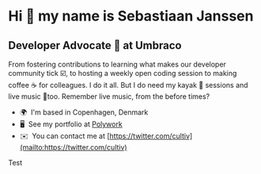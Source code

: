 Hi 👋 my name is Sebastiaan Janssen
====================================

Developer Advocate 🥑 at Umbraco
--------------------------------

From fostering contributions to learning what makes our developer community tick ☑️, to hosting a weekly open coding session to making coffee ☕ for colleagues. I do it all. But I do need my kayak 🛶 sessions and live music 🎸too. Remember live music, from the before times?

*   🌍  I'm based in Copenhagen, Denmark
*   🖥️  See my portfolio at [Polywork](http://www.polywork.com/cultiv)
*   ✉️  You can contact me at [https://twitter.com/cultiv](mailto:https://twitter.com/cultiv)

Test
